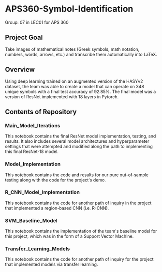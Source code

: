 # APS360-Symbol-Identification
Group: 07 in LEC01 for APS 360

## Project Goal
Take images of mathematical notes (Greek symbols, math notation, numbers, words, arrows, etc.) and transcribe them automatically into LaTeX. 

## Overview
Using deep learning trained on an augmented version of the HASYv2 dataset, the team was able to create a model that can operate on 348 unique symbols with a final test accuracy of 92.85%. The final model was a version of ResNet implemented with 18 layers in Pytorch.

## Contents of Repository

### Main_Model_Iterations
This notebook contains the final ResNet model implementation, testing, and results. It also includes several model architectures and hyperparameter settings that were attempted and modified along the path to implementing this final ResNet-18 model.

### Model_Implementation
This notebook contains the code and results for our pure out-of-sample testing along with the code for the project's demo.

### R_CNN_Model_Implementation
This notebook contains the code for another path of inquiry in the project that implemented a region-based CNN (i.e. R-CNN).

### SVM_Baseline_Model
This notebook contains the implementation of the team's baseline model for this project, which was in the form of a Support Vector Machine.

### Transfer_Learning_Models 
This notebook contains the code for another path of inquiry for the project that implemented models via transfer learning.
